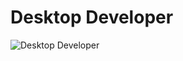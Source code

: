 # Desktop Developer

![Desktop Developer](https://image.freepik.com/free-vector/new-app-development-desktop-illustrated_23-2148684988.jpg)